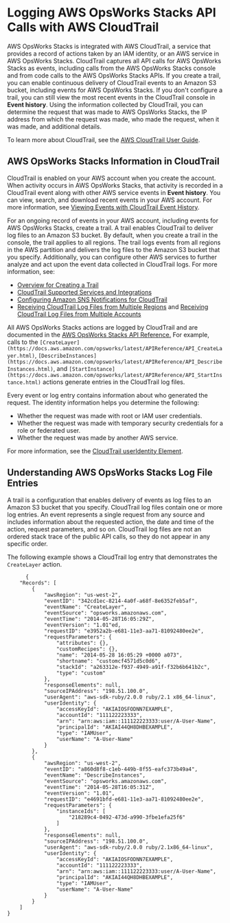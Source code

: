# Logging AWS OpsWorks Stacks API Calls with AWS CloudTrail<a name="monitoring-cloudtrail"></a>

AWS OpsWorks Stacks is integrated with AWS CloudTrail, a service that provides a record of actions taken by an IAM identity, or an AWS service in AWS OpsWorks Stacks\. CloudTrail captures all API calls for AWS OpsWorks Stacks as events, including calls from the AWS OpsWorks Stacks console and from code calls to the AWS OpsWorks Stacks APIs\. If you create a trail, you can enable continuous delivery of CloudTrail events to an Amazon S3 bucket, including events for AWS OpsWorks Stacks\. If you don't configure a trail, you can still view the most recent events in the CloudTrail console in **Event history**\. Using the information collected by CloudTrail, you can determine the request that was made to AWS OpsWorks Stacks, the IP address from which the request was made, who made the request, when it was made, and additional details\. 

To learn more about CloudTrail, see the [AWS CloudTrail User Guide](https://docs.aws.amazon.com/awscloudtrail/latest/userguide/)\.

## AWS OpsWorks Stacks Information in CloudTrail<a name="opsworks-info-in-cloudtrail"></a>

CloudTrail is enabled on your AWS account when you create the account\. When activity occurs in AWS OpsWorks Stacks, that activity is recorded in a CloudTrail event along with other AWS service events in **Event history**\. You can view, search, and download recent events in your AWS account\. For more information, see [Viewing Events with CloudTrail Event History](https://docs.aws.amazon.com/awscloudtrail/latest/userguide/view-cloudtrail-events.html)\. 

For an ongoing record of events in your AWS account, including events for AWS OpsWorks Stacks, create a trail\. A trail enables CloudTrail to deliver log files to an Amazon S3 bucket\. By default, when you create a trail in the console, the trail applies to all regions\. The trail logs events from all regions in the AWS partition and delivers the log files to the Amazon S3 bucket that you specify\. Additionally, you can configure other AWS services to further analyze and act upon the event data collected in CloudTrail logs\. For more information, see: 
+ [Overview for Creating a Trail](https://docs.aws.amazon.com/awscloudtrail/latest/userguide/cloudtrail-create-and-update-a-trail.html)
+ [CloudTrail Supported Services and Integrations](https://docs.aws.amazon.com/awscloudtrail/latest/userguide/cloudtrail-aws-service-specific-topics.html#cloudtrail-aws-service-specific-topics-integrations)
+ [Configuring Amazon SNS Notifications for CloudTrail](https://docs.aws.amazon.com/awscloudtrail/latest/userguide/getting_notifications_top_level.html)
+ [Receiving CloudTrail Log Files from Multiple Regions](https://docs.aws.amazon.com/awscloudtrail/latest/userguide/receive-cloudtrail-log-files-from-multiple-regions.html) and [Receiving CloudTrail Log Files from Multiple Accounts](https://docs.aws.amazon.com/awscloudtrail/latest/userguide/cloudtrail-receive-logs-from-multiple-accounts.html)

All AWS OpsWorks Stacks actions are logged by CloudTrail and are documented in the [AWS OpsWorks Stacks API Reference\.](https://docs.aws.amazon.com/opsworks/latest/APIReference/Welcome.html) For example, calls to the `[CreateLayer](https://docs.aws.amazon.com/opsworks/latest/APIReference/API_CreateLayer.html)`, `[DescribeInstances](https://docs.aws.amazon.com/opsworks/latest/APIReference/API_DescribeInstances.html)`, and `[StartInstance](https://docs.aws.amazon.com/opsworks/latest/APIReference/API_StartInstance.html)` actions generate entries in the CloudTrail log files\.

Every event or log entry contains information about who generated the request\. The identity information helps you determine the following: 
+ Whether the request was made with root or IAM user credentials\.
+ Whether the request was made with temporary security credentials for a role or federated user\.
+ Whether the request was made by another AWS service\.

For more information, see the [CloudTrail userIdentity Element](https://docs.aws.amazon.com/awscloudtrail/latest/userguide/cloudtrail-event-reference-user-identity.html)\.

## Understanding AWS OpsWorks Stacks Log File Entries<a name="understanding-opsworks-entries"></a>

A trail is a configuration that enables delivery of events as log files to an Amazon S3 bucket that you specify\. CloudTrail log files contain one or more log entries\. An event represents a single request from any source and includes information about the requested action, the date and time of the action, request parameters, and so on\. CloudTrail log files are not an ordered stack trace of the public API calls, so they do not appear in any specific order\. 

The following example shows a CloudTrail log entry that demonstrates the `CreateLayer` action\.

```
      {
    "Records": [
        {
            "awsRegion": "us-west-2", 
            "eventID": "342cd1ec-8214-4a0f-a68f-8e6352feb5af", 
            "eventName": "CreateLayer", 
            "eventSource": "opsworks.amazonaws.com", 
            "eventTime": "2014-05-28T16:05:29Z", 
            "eventVersion": "1.01"ed, 
            "requestID": "e3952a2b-e681-11e3-aa71-81092480ee2e", 
            "requestParameters": {
                "attributes": {}, 
                "customRecipes": {}, 
                "name": "2014-05-28 16:05:29 +0000 a073", 
                "shortname": "customcf4571d5c0d6", 
                "stackId": "a263312e-f937-4949-a91f-f32b6b641b2c", 
                "type": "custom"
            }, 
            "responseElements": null, 
            "sourceIPAddress": "198.51.100.0", 
            "userAgent": "aws-sdk-ruby/2.0.0 ruby/2.1 x86_64-linux", 
            "userIdentity": {
                "accessKeyId": "AKIAIOSFODNN7EXAMPLE",
                "accountId": "111122223333", 
                "arn": "arn:aws:iam::111122223333:user/A-User-Name", 
                "principalId": "AKIAI44QH8DHBEXAMPLE",
                "type": "IAMUser", 
                "userName": "A-User-Name"
            }
        }, 
        {
            "awsRegion": "us-west-2", 
            "eventID": "a860d8f8-c1eb-449b-8f55-eafc373b49a4", 
            "eventName": "DescribeInstances", 
            "eventSource": "opsworks.amazonaws.com", 
            "eventTime": "2014-05-28T16:05:31Z", 
            "eventVersion": "1.01", 
            "requestID": "e4691bfd-e681-11e3-aa71-81092480ee2e", 
            "requestParameters": {
                "instanceIds": [
                    "218289c4-0492-473d-a990-3fbe1efa25f6"
                ]
            }, 
            "responseElements": null, 
            "sourceIPAddress": "198.51.100.0", 
            "userAgent": "aws-sdk-ruby/2.0.0 ruby/2.1x86_64-linux", 
            "userIdentity": {
                "accessKeyId": "AKIAIOSFODNN7EXAMPLE", 
                "accountId": "111122223333", 
                "arn": "arn:aws:iam::111122223333:user/A-User-Name", 
                "principalId": "AKIAI44QH8DHBEXAMPLE", 
                "type": "IAMUser", 
                "userName": "A-User-Name"
            }
        } 
    ]
}
```